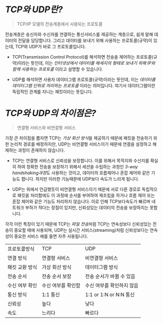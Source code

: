
# *TCP와 UDP란?*
> TCP/IP 모델의 전송계층에서 사용되는 프로토콜

전송계층은 송신자와 수신자를 연결하는 통신서비스를 제공하는 계층으로, 쉽게 말해 데이터의 전달을 담당합니다. 그리고 데이터를 보내기 위해 사용하는 프로토콜(규약)이 있는데, TCP와 UDP가 바로 그 프로토콜입니다.

- TCP(Transmission Control Protocol)를 해석하면 전송을 제어하는 프로토콜(규약)이라는 뜻인데, 이는 *인터넷상에서 데이터를 메세지의 형태로 보내기 위해 IP와 함께 사용하는 프로토콜* 이라고 설명할 수 있습니다.

- UDP를 해석하면 사용자 데이터그램 프로토콜(규약)이라는 뜻인데, 이는 *데이터를 데이터그램 단위로 처리하는 프로토콜* 이라는 의미입니다. 여기서 데이터그램이란 독립적인 관계를 지니는 패킷이라는 뜻입니다.


# *TCP와 UDP의 차이점은?*
> 연결형 서비스와 비연결형 서비스
 
가장 큰 차이점을 뽑자면 TCP는 *가상 회선 방식*을 제공하기 때문에 패킷을 전송하기 위한 논리적 경로를 배정하지만, UDP는 비연결형 서비스이기 때문에 연결을 설정하고 해제하는 과정이 존재하지 않습니다.

- TCP는 연결형 서비스로 신뢰성을 보장합니다. 이를 위해서 목적지와 수신지를 확실히 하여 정확한 전송을 보장하기 위해서 세션을 수립하는 과정인 *3-way handshaking과정*도 사용하는 것이고, 데이터의 흐름제어나 혼잡 제어와 같은 기능도 합니다. 하지만 이러한 기능때문에 UDP보다 속도가 느리게 됩니다.

- UDP는 위에서 언급했듯이 비연결형 서비스이기 때문에 서로 다른 경로로 독립적으로 패킷을 처리함에도 이 과정에 순서를 부여하여 재조립을 하거나 흐름 제어 또는 혼잡 제어와 같은 기능도 처리하지 않습니다. 이로 인해 TCP보다속도가 빠르며 네트워크 부하가 적다는 장점이 있지만, 신뢰성있는 데이터의 전송을 보장하지는 못합니다.

각각 이런 특징이 있기 때문에 TCP는 *파일 전송*처럼 TCP는 연속성보다 신뢰성있는 전송이 중요할 때에 사용되며,
UDP는 실시간 서비스(streaming)처럼 신뢰성보다는 연속성이 중요한 서비스 예를 들면  자주 사용됩니다.


<table>
  <tr>
    <td>프로토콜방식</td>
    <td>TCP</td>
    <td>UDP</td>
  </tr>
  <tr>
    <td>연결 방식</td>
    <td>연결형 서비스</td>        
    <td>비연결형 서비스</td>
  </tr>
  <tr>
    <td>패킷 교환 방식</td>
    <td>가상 회선 방식</td>        
    <td>데이터그램 방식</td>
  </tr>
  <tr>
    <td>전송 순서</td>
    <td>전송 순서 보장</td>        
    <td>전송 순서가 바뀔 수 있음</td>
  </tr>
  <tr>
    <td>수신 여부 확인</td>
    <td>수신 여부를 확인함</td>        
    <td>수신 여부를 확인하지 않음</td>
  </tr>
  <tr>
    <td>통신 방식</td>
    <td>1:1 통신</td>        
    <td>1:1 or 1:N or N:N 통신</td>
  </tr>
    <tr>
    <td>신뢰성</td>
    <td>높다</td>        
    <td>낮다</td>
  </tr>
    <tr>
    <td>속도</td>
    <td>느리다</td>        
    <td>빠르다</td>
  </tr>
</table>
